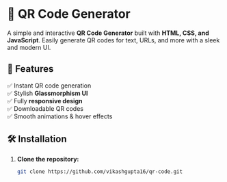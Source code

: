# 🚀 QR Code Generator  

A simple and interactive **QR Code Generator** built with **HTML, CSS, and JavaScript**. Easily generate QR codes for text, URLs, and more with a sleek and modern UI.  

## 🎯 Features  

✅ Instant QR code generation  
✅ Stylish **Glassmorphism UI**  
✅ Fully **responsive design**  
✅ Downloadable QR codes  
✅ Smooth animations & hover effects  


## 🛠 Installation  

1. **Clone the repository:**  
   ```bash
   git clone https://github.com/vikashgupta16/qr-code.git